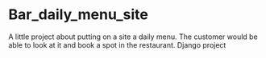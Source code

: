 # Bar_daily_menu_site
A little project about putting on a site a daily menu. The customer would be able to look at it and book a spot in the restaurant. Django project
